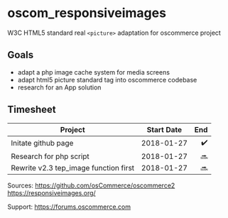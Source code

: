 # oscom_responsiveimages
W3C HTML5 standard real `<picture>` adaptation for oscommerce project

## Goals
* adapt a php image cache system for media screens
* adapt html5 picture standard tag into oscommerce codebase
* research for an App solution

## Timesheet
| Project       | Start Date    | End   |
| ------------- |:-------------:| -----:|
| Initate github page | 2018-01-27 | :heavy_check_mark: |
| Research for php script | 2018-01-27 | :soon: |
| Rewrite v2.3 tep_image function first | 2018-01-27 | :soon: |

Sources:
https://github.com/osCommerce/oscommerce2
https://responsiveimages.org/

Support:
https://forums.oscommerce.com
